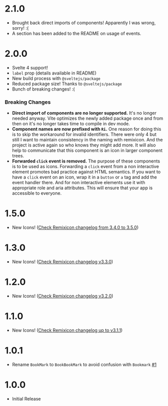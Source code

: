 # 2.1.0

- Brought back direct imports of components! Apparently I was wrong, sorry! :(
- A section has been added to the README on usage of events.

# 2.0.0

- Svelte 4 support!
- `label` prop (details available in README)
- New build process with `@sveltejs/package`
- Reduced package size! Thanks to `@sveltejs/package`
- Bunch of breaking changes! :(

### Breaking Changes

- **Direct import of components are no longer supported.** It's no longer needed anyway. Vite optimizes the newly added package once and from then on it's no longer takes time to compile in dev mode.
- **Component names are now prefixed with `Ri`.** One reason for doing this is to skip the workaround for invalid identifiers. There were only 4 but still I want to maintain consistency in the naming with remixicon. And the project is active again so who knows they might add more. It will also help to communicate that this component is an icon in larger component trees.
- **Forwarded `click` event is removed.** The purpose of these components is to be used as icons. Forwarding a `click` event from a non interactive element promotes bad practice against HTML semantics. If you want to have a `click` event on an icon, wrap it in a `button` or `a` tag and add the event handler there. And for non interactive elements use it with appropriate role and aria attributes. This will ensure that your app is accessible to everyone.

# 1.5.0

- New Icons! ([Check Remixicon changelog from 3.4.0 to 3.5.0](https://github.com/Remix-Design/RemixIcon/releases))

# 1.3.0

- New Icons! ([Check Remixicon changelog v3.3.0](https://github.com/Remix-Design/RemixIcon/releases/tag/v3.3.0))

# 1.2.0

- New Icons! ([Check Remixicon changelog v3.2.0](https://github.com/Remix-Design/RemixIcon/releases/tag/v3.2.0))

# 1.1.0

- New Icons! ([Check Remixicon changelog up to v3.1.1](https://github.com/Remix-Design/RemixIcon/releases))

# 1.0.1

- Rename `BookMark` to `BookBookMark` to avoid confusion with `Bookmark` [#1](https://github.com/aantusahaa/svelte-remixicon/pull/1)

# 1.0.0

- Initial Release
